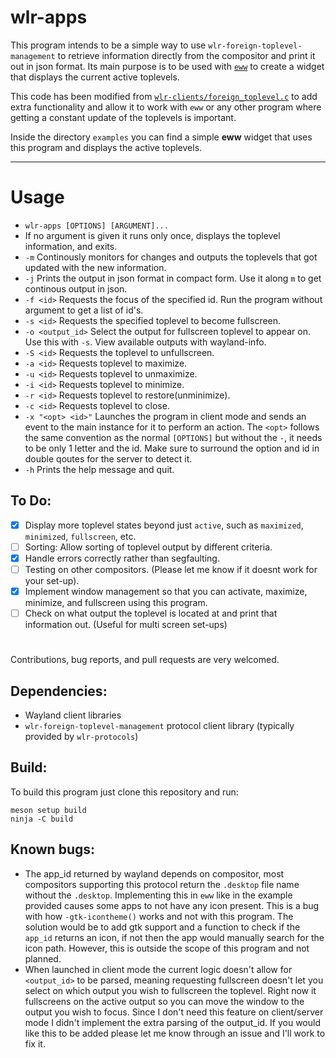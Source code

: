 # wlr-apps

This program intends to be a simple way to use `wlr-foreign-toplevel-management` to retrieve information directly from the compositor and print it out in json format. Its main purpose is to be used with [`eww`](https://github.com/elkowar/eww) to create a widget that displays the current active toplevels.

This code has been modified from [`wlr-clients/foreign_toplevel.c`](https://gitlab.freedesktop.org/wlroots/wlr-clients/) to add extra functionality and allow it to work with `eww` or any other program where getting a constant update of the toplevels is important.

Inside the directory `examples` you can find a simple **eww** widget that uses this program and displays the active toplevels.

---

# **Usage**

  * `wlr-apps [OPTIONS] [ARGUMENT]...`
  *  If no argument is given it runs only once, displays the toplevel information, and exits.
  * `-m` Continously monitors for changes and outputs the toplevels that got updated with the new information.
  * `-j` Prints the output in json format in compact form. Use it along `m` to get continous output in json.
  * `-f <id>` Requests the focus of the specified id. Run the program without argument to get a list of id's.
  * `-s <id>` Requests the specified toplevel to become fullscreen.
  * `-o <output_id>` Select the output for fullscreen toplevel to appear on. Use this with `-s`. View available outputs with wayland-info.
  * `-S <id>` Requests the toplevel to unfullscreen.
  * `-a <id>` Requests toplevel to maximize.
  * `-u <id>` Requests toplevel to unmaximize.
  * `-i <id>` Requests toplevel to minimize.
  * `-r <id>` Requests toplevel to restore(unminimize).
  * `-c <id>` Requests toplevel to close.
  * `-x "<opt> <id>"` Launches the program in client mode and sends an event to the main instance for it to perform an action. The `<opt>` follows the same convention as the normal `[OPTIONS]` but without the `-`, it needs to be only 1 letter and the id. Make sure to surround the option and id in double qoutes for the server to detect it.
  * `-h` Prints the help message and quit.


## To Do: 
- [x] Display more toplevel states beyond just `active`, such as `maximized`, `minimized`, `fullscreen`, etc.
- [ ] Sorting: Allow sorting of toplevel output by different criteria.
- [x] Handle errors correctly rather than segfaulting.
- [ ] Testing on other compositors. (Please let me know if it doesnt work for your set-up).
- [x] Implement window management so that you can activate, maximize, minimize, and fullscreen using this program.
- [ ] Check on what output the toplevel is located at and print that information out. (Useful for multi screen set-ups)
#

Contributions, bug reports, and pull requests are very welcomed.

## **Dependencies:**

  * Wayland client libraries
  * `wlr-foreign-toplevel-management` protocol client library (typically provided by `wlr-protocols`)

## Build:
To build this program just clone this repository and run:
```
meson setup build
ninja -C build
```

## Known bugs:
  * The app_id returned by wayland depends on compositor, most compositors supporting this protocol return the `.desktop` file name without the `.desktop`. Implementing this in `eww` like in the example provided causes some apps to not have any icon present. This is a bug with how `-gtk-icontheme()` works and not with this program. The solution would be to add gtk support and a function to check if the `app_id` returns an icon, if not then the app would manually search for the icon path. However, this is outside the scope of this program and not planned.
  * When launched in client mode the current logic doesn't allow for `<output_id>` to be parsed, meaning requesting fullscreen doesn't let you select on which output you wish to fullscreen the toplevel. Right now it fullscreens on the active output so you can move the window to the output you wish to focus. Since I don't need this feature on client/server mode I didn't implement the extra parsing of the output_id. If you would like this to be added please let me know through an issue and I'll work to fix it.
